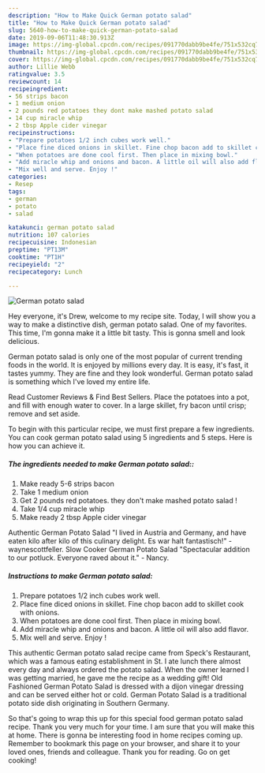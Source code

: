 ```yaml
---
description: "How to Make Quick German potato salad"
title: "How to Make Quick German potato salad"
slug: 5640-how-to-make-quick-german-potato-salad
date: 2019-09-06T11:48:30.913Z
image: https://img-global.cpcdn.com/recipes/091770dabb9be4fe/751x532cq70/german-potato-salad-recipe-main-photo.jpg
thumbnail: https://img-global.cpcdn.com/recipes/091770dabb9be4fe/751x532cq70/german-potato-salad-recipe-main-photo.jpg
cover: https://img-global.cpcdn.com/recipes/091770dabb9be4fe/751x532cq70/german-potato-salad-recipe-main-photo.jpg
author: Lillie Webb
ratingvalue: 3.5
reviewcount: 14
recipeingredient:
- 56 strips bacon
- 1 medium onion
- 2 pounds red potatoes they dont make mashed potato salad 
- 14 cup miracle whip
- 2 tbsp Apple cider vinegar
recipeinstructions:
- "Prepare potatoes 1/2 inch cubes work well."
- "Place fine diced onions in skillet. Fine chop bacon add to skillet cook with onions."
- "When potatoes are done cool first. Then place in mixing bowl."
- "Add miracle whip and onions and bacon. A little oil will also add flavor."
- "Mix well and serve. Enjoy !"
categories:
- Resep
tags:
- german
- potato
- salad

katakunci: german potato salad
nutrition: 107 calories
recipecuisine: Indonesian
preptime: "PT13M"
cooktime: "PT1H"
recipeyield: "2"
recipecategory: Lunch

---
```



![German potato salad](https://img-global.cpcdn.com/recipes/091770dabb9be4fe/751x532cq70/german-potato-salad-recipe-main-photo.jpg)

Hey everyone, it's Drew, welcome to my recipe site. Today, I will show you a way to make a distinctive dish, german potato salad. One of my favorites. This time, I'm gonna make it a little bit tasty. This is gonna smell and look delicious.

German potato salad is only one of the most popular of current trending foods in the world. It is enjoyed by millions every day. It is easy, it's fast, it tastes yummy. They are fine and they look wonderful. German potato salad is something which I've loved my entire life.

Read Customer Reviews &amp; Find Best Sellers. Place the potatoes into a pot, and fill with enough water to cover. In a large skillet, fry bacon until crisp; remove and set aside.


To begin with this particular recipe, we must first prepare a few ingredients. You can cook german potato salad using 5 ingredients and 5 steps. Here is how you can achieve it.

##### The ingredients needed to make German potato salad::

1. Make ready 5-6 strips bacon
1. Take 1 medium onion
1. Get 2 pounds red potatoes. they don&#39;t make mashed potato salad !
1. Take 1/4 cup miracle whip
1. Make ready 2 tbsp Apple cider vinegar


Authentic German Potato Salad &#34;I lived in Austria and Germany, and have eaten kilo after kilo of this culinary delight. Es war halt fantastisch!&#34; - waynescottfeller. Slow Cooker German Potato Salad &#34;Spectacular addition to our potluck. Everyone raved about it.&#34; - Nancy. 

##### Instructions to make German potato salad:

1. Prepare potatoes 1/2 inch cubes work well.
1. Place fine diced onions in skillet. Fine chop bacon add to skillet cook with onions.
1. When potatoes are done cool first. Then place in mixing bowl.
1. Add miracle whip and onions and bacon. A little oil will also add flavor.
1. Mix well and serve. Enjoy !


This authentic German potato salad recipe came from Speck&#39;s Restaurant, which was a famous eating establishment in St. I ate lunch there almost every day and always ordered the potato salad. When the owner learned I was getting married, he gave me the recipe as a wedding gift! Old Fashioned German Potato Salad is dressed with a dijon vinegar dressing and can be served either hot or cold. German Potato Salad is a traditional potato side dish originating in Southern Germany. 

So that's going to wrap this up for this special food german potato salad recipe. Thank you very much for your time. I am sure that you will make this at home. There is gonna be interesting food in home recipes coming up. Remember to bookmark this page on your browser, and share it to your loved ones, friends and colleague. Thank you for reading. Go on get cooking!
